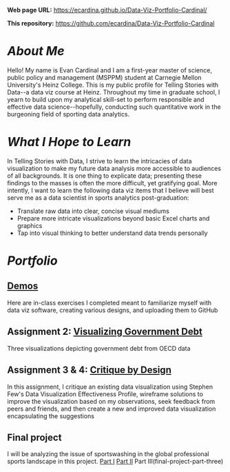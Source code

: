 **Web page URL:** https://ecardina.github.io/Data-Viz-Portfolio-Cardinal/

**This repository:** https://github.com/ecardina/Data-Viz-Portfolio-Cardinal

# *About Me*
Hello! My name is Evan Cardinal and I am a first-year master of science, public policy and management (MSPPM) student at Carnegie Mellon University's Heinz College. This is my public profile for Telling Stories with Data--a data viz course at Heinz. Throughout my time in graduate school, I yearn to build upon my analytical skill-set to perform responsible and effective data science--hopefully, conducting such quantitative work in the burgeoning field of sporting data analytics. 

# *What I Hope to Learn*
In Telling Stories with Data, I strive to learn the intricacies of data visualization to make my future data analysis more accessible to audiences of all backgrounds. It is one thing to explicate data; presenting these findings to the masses is often the more difficult, yet gratifying goal. More intently, I want to learn the following data viz items that I believe will best serve me as a data scientist in sports analytics post-graduation: 

- Translate raw data into clear, concise visual mediums
- Prepare more intricate visualizations beyond basic Excel charts and graphics
- Tap into visual thinking to better understand data trends personally

# *Portfolio*

## [Demos](NewsDemo.md)
Here are in-class exercises I completed meant to familiarize myself with data viz software, creating various designs, and uploading them to GitHub

## Assignment 2: [Visualizing Government Debt](visualizing-government-debt.md)
Three visualizations depicting government debt from OECD data

## Assignment 3 & 4: [Critique by Design](critique-by-design.md)
In this assignment, I critique an existing data visualization using Stephen Few's Data Visualization Effectiveness Profile, wireframe solutions to improve the visualization based on my observations, seek feedback from peers and friends, and then create a new and improved data visualization encapsulating the suggestions 

## Final project
I will be analyzing the issue of sportswashing in the global professional sports landscape in this project. 
[Part I](final-project-part-one.md)
[Part II](final-project-part-two)
Part III(final-project-part-three)
